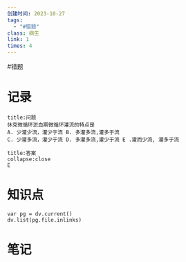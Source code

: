 ```yaml
---
创建时间: 2023-10-27
tags:
  - "#错题"
class: 病生
link: 1
times: 4
---
```

#错题


记录
==
```ad-question
title:问题
休克微循环淤血期微循环灌流的特点是
A. 少灌少流，灌少于流 B. 多灌多流,灌多于流
C. 少灌多流，灌少于流 D. 多灌多流,灌少于流 E .灌而少流, 灌多于流
```

```ad-note
title:答案
collapse:close
E
```

知识点
==
```dataviewjs
var pg = dv.current()
dv.list(pg.file.inlinks)
```

笔记
==